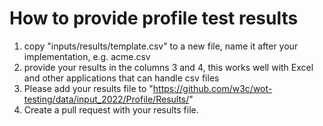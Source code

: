 # How to provide profile test results

1. copy "inputs/results/template.csv" to a new file, name it after your implementation, e.g. acme.csv
2. provide your results in the columns 3 and 4, this works well with Excel and other applications that can handle csv files
3. Please add your results file to "https://github.com/w3c/wot-testing/data/input_2022/Profile/Results/"
3. Create a pull request with your results file. 
 
 
